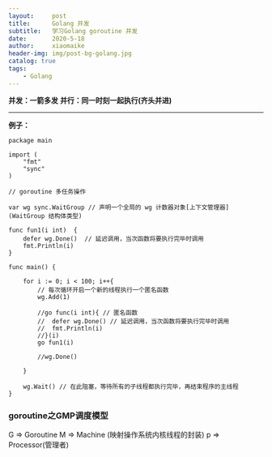 ```yaml
---
layout:     post
title:      Golang 并发
subtitle:   学习Golang goroutine 并发
date:       2020-5-18
author:     xiaomaike
header-img: img/post-bg-golang.jpg
catalog: true
tags:
    - Golang
---
```



**并发：一箭多发**
**并行：同一时刻一起执行(齐头并进)**

***
**例子：**
```
package main

import (
	"fmt"
	"sync"
)

// goroutine 多任务操作

var wg sync.WaitGroup // 声明一个全局的 wg 计数器对象[上下文管理器]  (WaitGroup 结构体类型)

func fun1(i int)  {
	defer wg.Done()  // 延迟调用，当次函数将要执行完毕时调用
	fmt.Println(i)
}

func main() {

	for i := 0; i < 100; i++{
		// 每次循环开启一个新的线程执行一个匿名函数
		wg.Add(1)

		//go func(i int){ // 匿名函数
		//	defer wg.Done() // 延迟调用，当次函数将要执行完毕时调用
		//	fmt.Println(i)
		//}(i)
		go fun1(i)

		//wg.Done()

	}

	wg.Wait() // 在此阻塞，等待所有的子线程都执行完毕，再结束程序的主线程
}

```
### goroutine之GMP调度模型

G => Goroutine
M => Machine (映射操作系统内核线程的封装)
p => Processor(管理者)